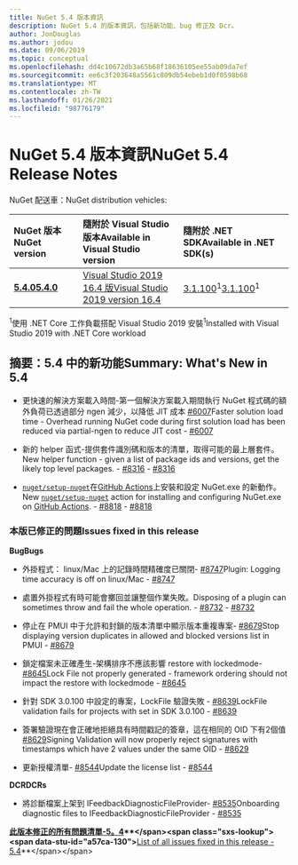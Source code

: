 ```yaml
---
title: NuGet 5.4 版本資訊
description: NuGet 5.4 的版本資訊，包括新功能、bug 修正及 Dcr。
author: JonDouglas
ms.author: jodou
ms.date: 09/06/2019
ms.topic: conceptual
ms.openlocfilehash: dd4c10672db3a65b68f18636105ee55ab09da7ef
ms.sourcegitcommit: ee6c3f203648a5561c809db54ebeb1d0f0598b68
ms.translationtype: MT
ms.contentlocale: zh-TW
ms.lasthandoff: 01/26/2021
ms.locfileid: "98776179"
---
```

# <a name="nuget-54-release-notes"></a><span data-ttu-id="a57ca-103">NuGet 5.4 版本資訊</span><span class="sxs-lookup"><span data-stu-id="a57ca-103">NuGet 5.4 Release Notes</span></span>

<span data-ttu-id="a57ca-104">NuGet 配送車：</span><span class="sxs-lookup"><span data-stu-id="a57ca-104">NuGet distribution vehicles:</span></span>

| <span data-ttu-id="a57ca-105">NuGet 版本</span><span class="sxs-lookup"><span data-stu-id="a57ca-105">NuGet version</span></span> | <span data-ttu-id="a57ca-106">隨附於 Visual Studio 版本</span><span class="sxs-lookup"><span data-stu-id="a57ca-106">Available in Visual Studio version</span></span>| <span data-ttu-id="a57ca-107">隨附於 .NET SDK</span><span class="sxs-lookup"><span data-stu-id="a57ca-107">Available in .NET SDK(s)</span></span>|
|:---|:---|:---|
| [<span data-ttu-id="a57ca-108">**5.4.0**</span><span class="sxs-lookup"><span data-stu-id="a57ca-108">**5.4.0**</span></span>](https://nuget.org/downloads) | [<span data-ttu-id="a57ca-109">Visual Studio 2019 16.4 版</span><span class="sxs-lookup"><span data-stu-id="a57ca-109">Visual Studio 2019 version 16.4</span></span>](https://visualstudio.microsoft.com/downloads/) | <span data-ttu-id="a57ca-110">[3.1.100](https://dotnet.microsoft.com/download/dotnet-core/3.1)<sup>1</sup></span><span class="sxs-lookup"><span data-stu-id="a57ca-110">[3.1.100](https://dotnet.microsoft.com/download/dotnet-core/3.1)<sup>1</sup></span></span> |

<span data-ttu-id="a57ca-111"><sup>1</sup>使用 .NET Core 工作負載搭配 Visual Studio 2019 安裝</span><span class="sxs-lookup"><span data-stu-id="a57ca-111"><sup>1</sup>Installed with Visual Studio 2019 with .NET Core workload</span></span>

## <a name="summary-whats-new-in-54"></a><span data-ttu-id="a57ca-112">摘要：5.4 中的新功能</span><span class="sxs-lookup"><span data-stu-id="a57ca-112">Summary: What's New in 5.4</span></span>

* <span data-ttu-id="a57ca-113">更快速的解決方案載入時間-第一個解決方案載入期間執行 NuGet 程式碼的額外負荷已透過部分 ngen 減少，以降低 JIT 成本 [#6007](https://github.com/NuGet/Home/issues/6007)</span><span class="sxs-lookup"><span data-stu-id="a57ca-113">Faster solution load time - Overhead running NuGet code during first solution load has been reduced via partial-ngen to reduce JIT cost - [#6007](https://github.com/NuGet/Home/issues/6007)</span></span>

* <span data-ttu-id="a57ca-114">新的 helper 函式-提供套件識別碼和版本的清單，取得可能的最上層套件。</span><span class="sxs-lookup"><span data-stu-id="a57ca-114">New helper function - given a list of package ids and versions, get the likely top level packages.</span></span><span data-ttu-id="a57ca-115"> - [#8316](https://github.com/NuGet/Home/issues/8316)</span><span class="sxs-lookup"><span data-stu-id="a57ca-115"> - [#8316](https://github.com/NuGet/Home/issues/8316)</span></span>

* <span data-ttu-id="a57ca-116">[`nuget/setup-nuget`](https://github.com/marketplace/actions/setup-nuget-exe-for-use-with-actions)在[GitHub Actions](https://github.com/features/actions)上安裝和設定 NuGet.exe 的新動作。</span><span class="sxs-lookup"><span data-stu-id="a57ca-116">New [`nuget/setup-nuget`](https://github.com/marketplace/actions/setup-nuget-exe-for-use-with-actions) action for installing and configuring NuGet.exe on [GitHub Actions](https://github.com/features/actions).</span></span><span data-ttu-id="a57ca-117"> - [#8818](https://github.com/NuGet/Home/issues/8818)</span><span class="sxs-lookup"><span data-stu-id="a57ca-117"> - [#8818](https://github.com/NuGet/Home/issues/8818)</span></span>

### <a name="issues-fixed-in-this-release"></a><span data-ttu-id="a57ca-118">本版已修正的問題</span><span class="sxs-lookup"><span data-stu-id="a57ca-118">Issues fixed in this release</span></span>

<span data-ttu-id="a57ca-119">**Bug**</span><span class="sxs-lookup"><span data-stu-id="a57ca-119">**Bugs**</span></span>

* <span data-ttu-id="a57ca-120">外掛程式： linux/Mac 上的記錄時間精確度已關閉- [#8747](https://github.com/NuGet/Home/issues/8747)</span><span class="sxs-lookup"><span data-stu-id="a57ca-120">Plugin: Logging time accuracy is off on linux/Mac - [#8747](https://github.com/NuGet/Home/issues/8747)</span></span>

* <span data-ttu-id="a57ca-121">處置外掛程式有時可能會擲回並讓整個作業失敗。</span><span class="sxs-lookup"><span data-stu-id="a57ca-121">Disposing of a plugin can sometimes throw and fail the whole operation.</span></span><span data-ttu-id="a57ca-122"> - [#8732](https://github.com/NuGet/Home/issues/8732)</span><span class="sxs-lookup"><span data-stu-id="a57ca-122"> - [#8732](https://github.com/NuGet/Home/issues/8732)</span></span>

* <span data-ttu-id="a57ca-123">停止在 PMUI 中于允許和封鎖的版本清單中顯示版本重複專案- [#8679](https://github.com/NuGet/Home/issues/8679)</span><span class="sxs-lookup"><span data-stu-id="a57ca-123">Stop displaying version duplicates in allowed and blocked versions list in PMUI - [#8679](https://github.com/NuGet/Home/issues/8679)</span></span>

* <span data-ttu-id="a57ca-124">鎖定檔案未正確產生-架構排序不應該影響 restore with lockedmode- [#8645](https://github.com/NuGet/Home/issues/8645)</span><span class="sxs-lookup"><span data-stu-id="a57ca-124">Lock File not properly generated - framework ordering should not impact the restore with lockedmode - [#8645](https://github.com/NuGet/Home/issues/8645)</span></span>

* <span data-ttu-id="a57ca-125">針對 SDK 3.0.100 中設定的專案，LockFile 驗證失敗 <RuntimeIdentifiers> - [#8639](https://github.com/NuGet/Home/issues/8639)</span><span class="sxs-lookup"><span data-stu-id="a57ca-125">LockFile validation fails for projects with <RuntimeIdentifiers> set in SDK 3.0.100 - [#8639](https://github.com/NuGet/Home/issues/8639)</span></span>

* <span data-ttu-id="a57ca-126">簽署驗證現在會正確地拒絕具有時間戳記的簽章，這在相同的 OID 下有2個值 [#8629](https://github.com/NuGet/Home/issues/8629)</span><span class="sxs-lookup"><span data-stu-id="a57ca-126">Signing Validation will now properly reject signatures with timestamps which have 2 values under the same OID - [#8629](https://github.com/NuGet/Home/issues/8629)</span></span>

* <span data-ttu-id="a57ca-127">更新授權清單- [#8544](https://github.com/NuGet/Home/issues/8544)</span><span class="sxs-lookup"><span data-stu-id="a57ca-127">Update the license list - [#8544](https://github.com/NuGet/Home/issues/8544)</span></span>

<span data-ttu-id="a57ca-128">**DCR**</span><span class="sxs-lookup"><span data-stu-id="a57ca-128">**DCRs**</span></span>

* <span data-ttu-id="a57ca-129">將診斷檔案上架到 IFeedbackDiagnosticFileProvider- [#8535](https://github.com/NuGet/Home/issues/8535)</span><span class="sxs-lookup"><span data-stu-id="a57ca-129">Onboarding diagnostic files to IFeedbackDiagnosticFileProvider - [#8535](https://github.com/NuGet/Home/issues/8535)</span></span>

<span data-ttu-id="a57ca-130">**[此版本修正的所有問題清單-5。4](https://github.com/nuget/home/issues?q=is%3Aissue+is%3Aclosed+milestone%3A%225.4")**</span><span class="sxs-lookup"><span data-stu-id="a57ca-130">**[List of all issues fixed in this release - 5.4](https://github.com/nuget/home/issues?q=is%3Aissue+is%3Aclosed+milestone%3A%225.4")**</span></span>
